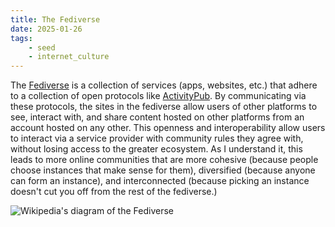 ```yaml
---
title: The Fediverse
date: 2025-01-26
tags:
    - seed
    - internet_culture
---
```


The [Fediverse](https://www.fediverse.to) is a collection of services (apps, websites, etc.) that adhere to a collection of open protocols like [ActivityPub](https://activitypub.rocks). By communicating via these protocols, the sites in the fediverse allow users of other platforms to see, interact with, and share content hosted on other platforms from an account hosted on any other. This openness and interoperability allow users to interact via a service provider with community rules they agree with, without losing access to the greater ecosystem. As I understand it, this leads to more online communities that are more cohesive (because people choose instances that make sense for them), diversified (because anyone can form an instance), and interconnected (because picking an instance doesn't cut you off from the rest of the fediverse.)

![Wikipedia's diagram of the Fediverse](https://upload.wikimedia.org/wikipedia/commons/b/b6/Fediverse_branches_1.2.png)